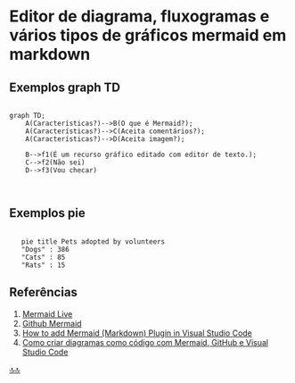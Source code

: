 <div class="header" id="myHeader">
  <div class="navbar" w3-include-html="/menu.inc"> </div>
</div>
<div class="title"><script> document.write(document.title);</script></div>  
<main>
<span id="topo"><span>

# Editor de diagrama, fluxogramas e vários tipos de gráficos mermaid em markdown

## Exemplos graph TD

```mermaid

graph TD;
    A(Características?)-->B(O que é Mermaid?);    
    A(Características?)-->C(Aceita comentários?); 
    A(Características?)-->D(Aceita imagem?); 

    B-->f1(É um recurso gráfico editado com editor de texto.);
    C-->f2(Não sei)
    D-->f3(Vou checar) 

    
```

## Exemplos pie

```mermaid

   pie title Pets adopted by volunteers
   "Dogs" : 386
   "Cats" : 85
   "Rats" : 15

```

## Referências

1. [Mermaid Live](https://mermaid.live/edit#pako:eNp10VFrwyAQB_CvIvfc9APkrUQZgXUZJi0UfHF6XYUkFqeFEfPdZ5aErR3zzeN3_5NzAGU1Qg7oqJHvTnaiJ-kUh7qp9oyTMW63cSCUPZdHxk_ZjlLO6prk5CI_HmyMWWYHUnGaLjm5tlLhP6Z8OVZlwZIS0Br51iI5Wydg1n-mPSQ7VGhua_aaNaH4g5S9oVvIXPsNsrJh-6RMr9qg16hXXtFD0WTFrmFPFT-tLUv9O7X30vT3_u59a7IA6zQ61GmGANhAh66TRqdlD1O3AH_BDgVMVONZhtZPCxgTlcHb-rNXkHsXcAPhqqXH5Yfm4vgFrhOHgA)
2. [Github Mermaid](https://github.com/mermaid-js/mermaid)
3. [How to add Mermaid (Markdown) Plugin in Visual Studio Code](https://www.youtube.com/watch?v=p4lk9o5WDeY)
4. [Como criar diagramas como código com Mermaid, GitHub e Visual Studio Code](https://www.freecodecamp.org/news/diagrams-as-code-with-mermaid-github-and-vs-code/)

</main>

[🔝🔝](#topo "Retorna ao topo")